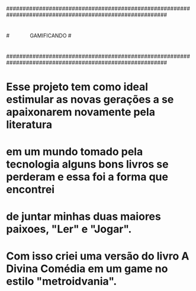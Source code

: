 #########################################################################################################
#					    																				#
# 	            						GAMIFICANDO														#	
#																										#
#########################################################################################################
#
#	Esse projeto tem como ideal estimular as novas gerações a se apaixonarem novamente pela literatura
#	em um mundo tomado pela tecnologia alguns bons livros se perderam e essa foi a forma que encontrei
#	de juntar minhas duas maiores paixoes, "Ler" e "Jogar".
#	Com isso criei uma versão do livro A Divina Comédia em um game no estilo "metroidvania". 